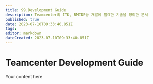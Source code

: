 ```yaml
---
title: 99.Development Guide
description: Teamcenter의 ITK, BMIDE등 개발에 필요한 기술을 정리한 문서
published: true
date: 2023-07-10T09:33:40.851Z
tags: 
editor: markdown
dateCreated: 2023-07-10T09:33:40.851Z
---
```


# Teamcenter Development Guide
Your content here
